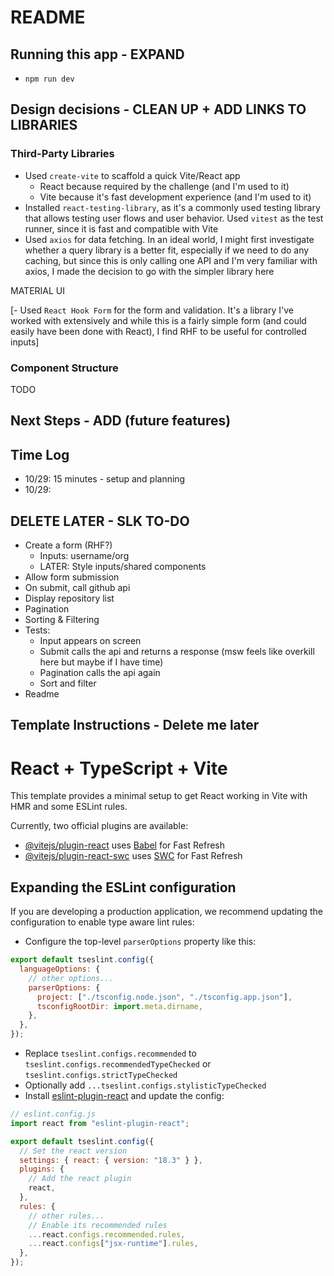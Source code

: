 # README

## Running this app - EXPAND

- `npm run dev`

## Design decisions - CLEAN UP + ADD LINKS TO LIBRARIES

### Third-Party Libraries

- Used `create-vite` to scaffold a quick Vite/React app
  - React because required by the challenge (and I'm used to it)
  - Vite because it's fast development experience (and I'm used to it)
- Installed `react-testing-library`, as it's a commonly used testing library that allows testing user flows and user behavior. Used `vitest` as the test runner, since it is fast and compatible with Vite
- Used `axios` for data fetching. In an ideal world, I might first investigate whether a query library is a better fit, especially if we need to do any caching, but since this is only calling one API and I'm very familiar with axios, I made the decision to go with the simpler library here

MATERIAL UI

[- Used `React Hook Form` for the form and validation. It's a library I've worked with extensively and while this is a fairly simple form (and could easily have been done with React), I find RHF to be useful for controlled inputs]

### Component Structure

TODO

## Next Steps - ADD (future features)

## Time Log

- 10/29: 15 minutes - setup and planning
- 10/29:

## DELETE LATER - SLK TO-DO

- Create a form (RHF?)
  - Inputs: username/org
  - LATER: Style inputs/shared components
- Allow form submission
- On submit, call github api
- Display repository list
- Pagination
- Sorting & Filtering
- Tests:
  - Input appears on screen
  - Submit calls the api and returns a response (msw feels like overkill here but maybe if I have time)
  - Pagination calls the api again
  - Sort and filter
- Readme

## Template Instructions - Delete me later

# React + TypeScript + Vite

This template provides a minimal setup to get React working in Vite with HMR and some ESLint rules.

Currently, two official plugins are available:

- [@vitejs/plugin-react](https://github.com/vitejs/vite-plugin-react/blob/main/packages/plugin-react/README.md) uses [Babel](https://babeljs.io/) for Fast Refresh
- [@vitejs/plugin-react-swc](https://github.com/vitejs/vite-plugin-react-swc) uses [SWC](https://swc.rs/) for Fast Refresh

## Expanding the ESLint configuration

If you are developing a production application, we recommend updating the configuration to enable type aware lint rules:

- Configure the top-level `parserOptions` property like this:

```js
export default tseslint.config({
  languageOptions: {
    // other options...
    parserOptions: {
      project: ["./tsconfig.node.json", "./tsconfig.app.json"],
      tsconfigRootDir: import.meta.dirname,
    },
  },
});
```

- Replace `tseslint.configs.recommended` to `tseslint.configs.recommendedTypeChecked` or `tseslint.configs.strictTypeChecked`
- Optionally add `...tseslint.configs.stylisticTypeChecked`
- Install [eslint-plugin-react](https://github.com/jsx-eslint/eslint-plugin-react) and update the config:

```js
// eslint.config.js
import react from "eslint-plugin-react";

export default tseslint.config({
  // Set the react version
  settings: { react: { version: "18.3" } },
  plugins: {
    // Add the react plugin
    react,
  },
  rules: {
    // other rules...
    // Enable its recommended rules
    ...react.configs.recommended.rules,
    ...react.configs["jsx-runtime"].rules,
  },
});
```
